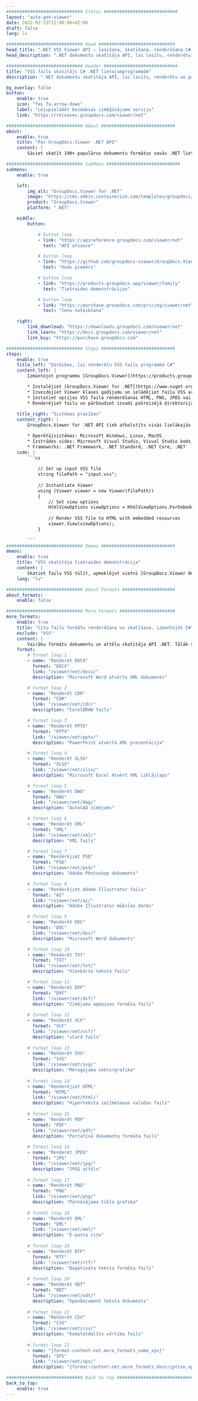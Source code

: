 ```yaml
---
############################# Static ############################
layout: "auto-gen-viewer"
date: 2022-02-23T12:00:00+02:00
draft: false
lang: lv

############################# Head #############################
head_title: ".NET VSS Viewer API — lasīšana, skatīšana, renderēšana C# VB.NET"
head_description: ".NET dokumentu skatītāja API, lai lasītu, renderētu un parādītu VSS jebkura veida C#, ASP.NET, VB.NET un .NET Core lietojumprogrammās."

############################# Header ############################
title: "VSS failu skatītājs C# .NET lietojumprogrammām" 
description: ".NET dokumentu skatītāja API, lai lasītu, renderētu un parādītu VSS failu jebkura veida C#, ASP.NET, VB.NET un .NET Core lietojumprogrammās. Skatiet renderētos failus ar patiesu formatējumu un izkārtojumu HTML5, PDF formātā vai kā attēlu, izmantojot dažas koda rindiņas." 

bg_overlay: false
button:
    enable: true
    icon: "fas fa-arrow-down"
    label: "Lejupielādēt bezmaksas izmēģinājuma versiju"
    link: "https://releases.groupdocs.com/viewer/net"

############################# About ############################
about:
    enable: true
    title: "Par GroupDocs.Viewer .NET API" 
    content: |
        Sāciet skatīt 190+ populārus dokumentu formātus savās .NET lietojumprogrammās, izmantojot GroupDocs.Viewer .NET API, pievienojot dažas koda rindiņas. Izstrādātāji var viegli attēlot PDF, tekstapstrādes, Excel izklājlapas, prezentācijas, Visio, Project, Outlook un daudzus citus populārus dokumentu formātus HTML5, attēla vai PDF režīmos. Dokumentu renderēšana ir ātra, identiska oriģinālajam avota failam, un tai nav nepieciešama papildu programmatūras vai citu ārēju bibliotēku instalēšana.

############################# SubMenu ############################
submenu:
    enable: true

    left:
        img_alt: "GroupDocs.Viewer for .NET"
        image: "https://cms.admin.containerize.com/templates/groupdocs/images/product-logos/90x90-noborder/groupdocs-viewer-net.png"
        product: "GroupDocs.Viewer"
        platform: ".NET"

    middle:
        button:

            # button loop
            - link: "https://apireference.groupdocs.com/viewer/net"
              text: "API atsauce"

            # button loop
            - link: "https://github.com/groupdocs-viewer/GroupDocs.Viewer-for-.NET"
              text: "Kodu piemēri"

            # button loop
            - link: "https://products.groupdocs.app/viewer/family"
              text: "Tiešraides demonstrācijas"

            # button loop
            - link: "https://purchase.groupdocs.com/pricing/viewer/net"
              text: "Cenu noteikšana"

    right:
        link_download: "https://downloads.groupdocs.com/viewer/net"
        link_learn: "https://docs.groupdocs.com/viewer/net"
        link_buy: "https://purchase.groupdocs.com"

############################# Steps ############################
steps:
    enable: true
    title_left: "Darbības, lai renderētu VSS failu programmā C#" 
    content_left: |
        Izmantojot programmu [GroupDocs.Viewer](https://products.groupdocs.com/viewer/net/), varat atveidot VSS HTML, JPEG, PNG vai PDF formātā, veicot dažas darbības.

        * Instalējiet [GroupDocs.Viewer for .NET](https://www.nuget.org/packages/groupdocs.viewer), izmantojot savu iecienītāko pakotņu pārvaldnieku. 
        * Izveidojiet Viewer klases gadījumu un ielādējiet failu VSS ar pilnu ceļu. 
        * Iestatiet opcijas VSS faila renderēšanai HTML, PNG, JPEG vai PDF formātā. 
        * Renderējiet failu un pārbaudiet izvadi pašreizējā direktorijā. 
        
    title_right: "Sistēmas prasības" 
    content_right: |
        GroupDocs.Viewer for .NET API tiek atbalstīts visās lielākajās platformās un operētājsistēmās. Pirms tālāk norādītā koda izpildes, lūdzu, pārliecinieties, vai jūsu sistēmā ir instalēti šādi priekšnosacījumi.

        * Operētājsistēmas: Microsoft Windows, Linux, MacOS 
        * Izstrādes vides: Microsoft Visual Studio, Visual Studio kods, .NET CLI 
        * Frameworks: .NET Framework, .NET Standard, .NET Core, .NET 
    code: |
        ```cs
                        
            // Set up input VSS file
            string filePath = "input.vss";
        
            // Instantiate Viewer
            using (Viewer viewer = new Viewer(filePath))
            {
            	// Set view options 
            	HtmlViewOptions viewOptions = HtmlViewOptions.ForEmbeddedResources();
                    
            	// Render VSS file to HTML with embedded resources
            	viewer.View(viewOptions);
            }
             
        ```
############################# Demos ############################
demos:
    enable: true
    title: "VSS skatītāja tiešraides demonstrācija"
    content: |
        Skatiet failu VSS tūlīt, apmeklējot vietni [GroupDocs.Viewer Online Apps](https://products.groupdocs.app/viewer/vss).
    lang: "lv"

############################# About Formats ####################
about_formats:
    enable: false

############################# More Formats #####################
more_formats:
    enable: true
    title: "Citu failu formātu renderēšana un skatīšana, izmantojot C#"
    exclude: "VSS"
    content: |
        Vairāku formātu dokumentu un attēlu skatītāja API .NET. Tālāk skatiet dažus populāros failu formātus bez ārējiem skatītājiem.
    format: 
        # format loop 1
        - name: "Renderēt DOCX"
          format: "DOCX"
          link: "/viewer/net/docx/"
          description: "Microsoft Word atvērts XML dokuments" 

        # format loop 2
        - name: "Renderēt CDR" 
          format: "CDR"
          link: "/viewer/net/cdr/"
          description: "CorelDRAW fails" 

        # format loop 3
        - name: "Renderēt PPTX"
          format: "PPTX"
          link: "/viewer/net/pptx/"
          description: "PowerPoint atvērtā XML prezentācija" 

        # format loop 4
        - name: "Renderēt XLSX"
          format: "XLSX"
          link: "/viewer/net/xlsx/"
          description: "Microsoft Excel Atvērt XML izklājlapu" 

        # format loop 5
        - name: "Renderēt DWG"
          format: "DWG"
          link: "/viewer/net/dwg/"
          description: "AutoCAD zīmējums"

        # format loop 6
        - name: "Renderēt XML"
          format: "XML"
          link: "/viewer/net/xml/"
          description: "XML fails"

        # format loop 7
        - name: "Renderējiet PSD"
          format: "PSD"
          link: "/viewer/net/psd/"
          description: "Adobe Photoshop dokuments"

        # format loop 8
        - name: "Renderējiet Adobe Illustrator failu"
          format: "AI"
          link: "/viewer/net/ai/"
          description: "Adobe Illustrator mākslas darbs"

        # format loop 9
        - name: "Renderēt DOC"
          format: "DOC"
          link: "/viewer/net/doc/"
          description: "Microsoft Word dokuments" 

        # format loop 10
        - name: "Renderēt TXT" 
          format: "TXT"
          link: "/viewer/net/txt/"
          description: "Vienkārša teksta fails" 

        # format loop 11
        - name: "Renderēt DXF" 
          format: "DXF"
          link: "/viewer/net/dxf/"
          description: "Zīmējumu apmaiņas formāta fails"  
          
        # format loop 12
        - name: "Renderēt VCF"
          format: "VCF"
          link: "/viewer/net/vcf/"
          description: "vCard fails"  
              
        # format loop 13
        - name: "Renderēt SVG"
          format: "SVG"
          link: "/viewer/net/svg/"
          description: "Mērogojama vektorgrafika" 
          
        # format loop 14
        - name: "Renderējiet HTML"
          format: "HTML"
          link: "/viewer/net/html/"
          description: "Hiperteksta iezīmēšanas valodas fails" 
          
        # format loop 15
        - name: "Renderēt PDF"
          format: "PDF"
          link: "/viewer/net/pdf/"
          description: "Portatīvā dokumenta formāta fails"
          
        # format loop 16
        - name: "Renderēt JPEG"
          format: "JPG"
          link: "/viewer/net/jpg/"
          description: "JPEG attēls"
          
        # format loop 17
        - name: "Renderēt PNG"
          format: "PNG"
          link: "/viewer/net/png/"
          description: "Pārnēsājama tīkla grafika" 
          
        # format loop 18
        - name: "Renderēt EML"
          format: "EML"
          link: "/viewer/net/eml/"
          description: "E-pasta ziņa" 
          
        # format loop 19
        - name: "Renderēt RTF"
          format: "RTF"
          link: "/viewer/net/rtf/"
          description: "Bagātināta teksta formāta fails" 
          
        # format loop 20
        - name: "Renderēt ODT"
          format: "ODT"
          link: "/viewer/net/odt/"
          description: "OpenDocument teksta dokuments" 
          
        # format loop 21
        - name: "Renderēt CSV"
          format: "CSV"
          link: "/viewer/net/csv/"
          description: "Komatatdalīto vērtību fails" 
          
        # format loop 21
        - name: "{format-content-net.more_formats_name_xps}"
          format: "XPS"
          link: "/viewer/net/xps/"
          description: "{format-content-net.more_formats_description_xps}" 

############################# Back to top ###############################
back_to_top:
    enable: true
---
```


